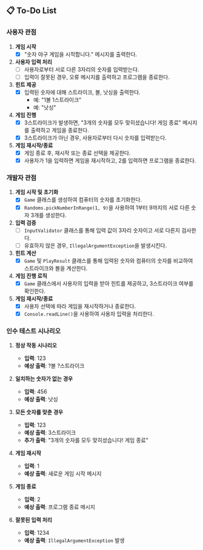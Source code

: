 ## 📋 To-Do List

### 사용자 관점

1. **게임 시작**
    - [X] "숫자 야구 게임을 시작합니다." 메시지를 출력한다.

2. **사용자 입력 처리**
    - [ ] 사용자로부터 서로 다른 3자리의 숫자를 입력받는다.
    - [ ] 입력이 잘못된 경우, 오류 메시지를 출력하고 프로그램을 종료한다.

3. **힌트 제공**
    - [X] 입력된 숫자에 대해 스트라이크, 볼, 낫싱을 출력한다.
        - 예: "1볼 1스트라이크"
        - 예: "낫싱"

4. **게임 진행**
    - [X] 3스트라이크가 발생하면, "3개의 숫자를 모두 맞히셨습니다! 게임 종료" 메시지를 출력하고 게임을 종료한다.
    - [X] 3스트라이크가 아닌 경우, 사용자로부터 다시 숫자를 입력받는다.
   
5. **게임 재시작/종료**
    - [X] 게임 종료 후, 재시작 또는 종료 선택을 제공한다.
    - [X] 사용자가 1을 입력하면 게임을 재시작하고, 2를 입력하면 프로그램을 종료한다.

### 개발자 관점

1. **게임 시작 및 초기화**
    - [x] `Game` 클래스를 생성하여 컴퓨터의 숫자를 초기화한다.
    - [x] `Randoms.pickNumberInRange(1, 9)`을 사용하여 1부터 9까지의 서로 다른 숫자 3개를 생성한다.

2. **입력 검증**
    - [ ] `InputValidator` 클래스를 통해 입력 값이 3자리 숫자이고 서로 다른지 검사한다.
    - [ ] 유효하지 않은 경우, `IllegalArgumentException`을 발생시킨다.

3. **힌트 계산**
    - [x] `Game` 및 `PlayResult` 클래스를 통해 입력된 숫자와 컴퓨터의 숫자를 비교하여 스트라이크와 볼을 계산한다.

4. **게임 진행 로직**
    - [X] `Game` 클래스에서 사용자의 입력을 받아 힌트를 제공하고, 3스트라이크 여부를 확인한다.

5. **게임 재시작/종료**
    - [X] 사용자 선택에 따라 게임을 재시작하거나 종료한다.
    - [X] `Console.readLine()`을 사용하여 사용자 입력을 처리한다.

### 인수 테스트 시나리오

1. **정상 작동 시나리오**
   - **입력**: 123
   - **예상 출력**: ?볼 ?스트라이크

2. **일치하는 숫자가 없는 경우**
   - **입력**: 456
   - **예상 출력**: 낫싱

3. **모든 숫자를 맞춘 경우**
   - **입력**: 123
   - **예상 출력**: 3스트라이크
   - **추가 출력**: "3개의 숫자를 모두 맞히셨습니다! 게임 종료"

4. **게임 재시작**
   - **입력**: 1
   - **예상 출력**: 새로운 게임 시작 메시지

5. **게임 종료**
   - **입력**: 2
   - **예상 출력**: 프로그램 종료 메시지

6. **잘못된 입력 처리**
   - **입력**: 1234
   - **예상 출력**: `IllegalArgumentException` 발생